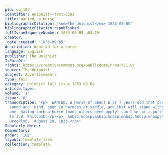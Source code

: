 ```yaml
---
pid: obj103
identifier: unionist--text-0103
title: Wanted, a Horse
bibliographicCitation: "<em>The Unionist</em> 1833-09-05"
bibliographicCitation.republished: 
fullIssueSequenceNumber: 1833-09-05 p03.29
creator: 
_date.created: '1833-09-05'
description: Want ad for a horse
language: English
publisher: The Unionist
IsPartOf: 
rights: https://creativecommons.org/publicdomain/mark/1.0/
source: The Unionist
subject: Advertisements
type: Text
category: Unionist full issue 1833-08-08
article.type: 
volume: '1'
issue: '6'
transcription: "<p>  WANTED, a Horse of about 6 or 7 years old that can be warranted
  sound and  kind, good in harness or saddle, and that will stand without tying. Any
  one  having such a horse (none others need apply) can hear of a purchaser, on  application
  to J.B. Whitcomb.</p><p>  &nbsp;&nbsp;&nbsp;&nbsp;&nbsp;&nbsp;&nbsp;&nbsp;&nbsp;&nbsp;&nbsp;
  Brooklyn,  August 29, 1833.</p>"
Scholarly Notes: 
Commentary: 
order: '102'
layout: template_item
collection: template
---
```

